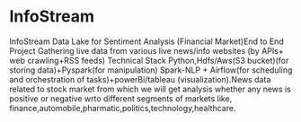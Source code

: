 # InfoStream

InfoStream Data Lake for Sentiment Analysis (Financial Market)End to End Project Gathering live data from various live news/info websites (by APIs+ web crawling+RSS feeds) Technical Stack Python,Hdfs/Aws(S3 bucket)(for storing data)+Pyspark(for manipulation) Spark-NLP + Airflow(for scheduling and orchestration of tasks)+powerBi/tableau (visualization).News data related to stock market from which we will get analysis whether any news is positive or negative wrto different segments of markets like, finance,automobile,pharmatic,politics,technology,healthcare.
